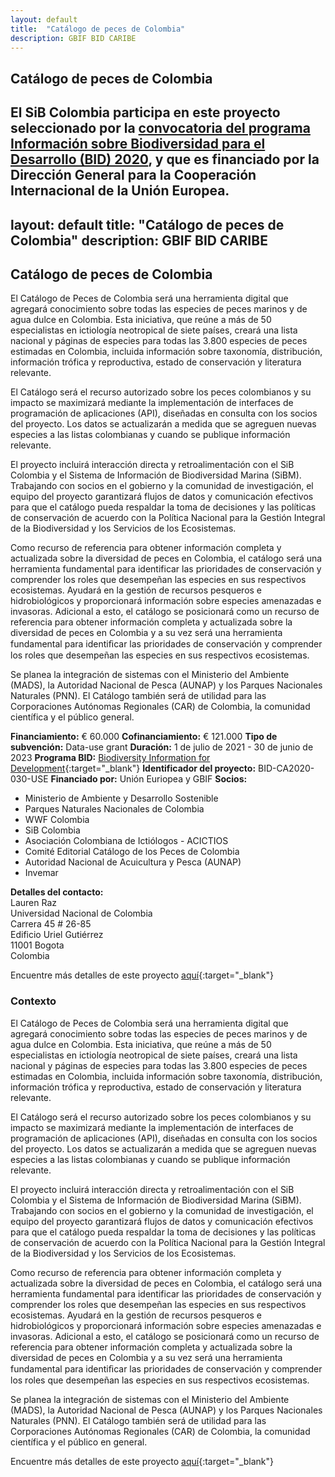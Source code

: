 ```yaml
---
layout: default
title:  "Catálogo de peces de Colombia"
description: GBIF BID CARIBE
---
```


## Catálogo de peces de Colombia

El SiB Colombia participa en este proyecto seleccionado por la [convocatoria del programa Información sobre Biodiversidad para el Desarrollo (BID) 2020](https://biodiversidad.co/post/2020/convocatoria-bid-caribe-2020/), y que es financiado por la Dirección General para la Cooperación Internacional de la Unión Europea.
---
layout: default
title:  "Catálogo de peces de Colombia"
description: GBIF BID CARIBE
---

## Catálogo de peces de Colombia


El Catálogo de Peces de Colombia será una herramienta digital que agregará conocimiento sobre todas las especies de peces marinos y de agua dulce en Colombia. Esta iniciativa, que reúne a más de 50 especialistas en ictiología neotropical de siete países, creará una lista nacional y páginas de especies para todas las 3.800 especies de peces estimadas en Colombia, incluida información sobre taxonomía, distribución, información trófica y reproductiva, estado de conservación y literatura relevante.

El Catálogo será el recurso autorizado sobre los peces colombianos y su impacto se maximizará mediante la implementación de interfaces de programación de aplicaciones (API), diseñadas en consulta con los socios del proyecto. Los datos se actualizarán a medida que se agreguen nuevas especies a las listas colombianas y cuando se publique información relevante.

El proyecto incluirá interacción directa y retroalimentación con el SiB Colombia y el Sistema de Información de Biodiversidad Marina (SiBM). Trabajando con socios en el gobierno y la comunidad de investigación, el equipo del proyecto garantizará flujos de datos y comunicación efectivos para que el catálogo pueda respaldar la toma de decisiones y las políticas de conservación de acuerdo con la Política Nacional para la Gestión Integral de la Biodiversidad y los Servicios de los Ecosistemas.

Como recurso de referencia para obtener información completa y actualizada sobre la diversidad de peces en Colombia, el catálogo será una herramienta fundamental para identificar las prioridades de conservación y comprender los roles que desempeñan las especies en sus respectivos ecosistemas. Ayudará en la gestión de recursos pesqueros e hidrobiológicos y proporcionará información sobre especies amenazadas e invasoras. Adicional a esto, el catálogo se posicionará como un recurso de referencia para obtener información completa y actualizada sobre la diversidad de peces en Colombia y a su vez será una herramienta fundamental para identiﬁcar las prioridades de conservación y comprender los roles que desempeñan las especies en sus respectivos ecosistemas.

Se planea la integración de sistemas con el Ministerio del Ambiente (MADS), la Autoridad Nacional de Pesca (AUNAP) y los Parques Nacionales Naturales (PNN). El Catálogo también será de utilidad para las Corporaciones Autónomas Regionales (CAR) de Colombia, la comunidad científica y el público general.

**Financiamiento:** € 60.000
**Cofinanciamiento:** € 121.000
**Tipo de subvención:** Data-use grant
**Duración:** 1 de julio de 2021 - 30 de junio de 2023
**Programa BID:** [Biodiversity Information for Development](https://www.gbif.org/es/programme/82243){:target="_blank"}
**Identificador del proyecto:** BID-CA2020-030-USE
**Financiado por:** Unión Euriopea y GBIF
**Socios:**
- Ministerio de Ambiente y Desarrollo Sostenible  
- Parques Naturales Nacionales de Colombia  
- WWF Colombia  
- SiB Colombia  
- Asociación Colombiana de Ictiólogos - ACICTIOS  
- Comité Editorial Catálogo de los Peces de Colombia  
- Autoridad Nacional de Acuicultura y Pesca (AUNAP)  
- Invemar 

**Detalles del contacto:**  
Lauren Raz  
Universidad Nacional de Colombia  
Carrera 45 # 26-85  
Edificio Uriel Gutiérrez  
11001 Bogota  
Colombia

Encuentre más detalles de este proyecto [aquí](https://www.gbif.org/project/BID-CA2020-030-USE/catalog-of-the-ﬁshes-of-colombia){:target="_blank"}
### Contexto

El Catálogo de Peces de Colombia será una herramienta digital que agregará conocimiento sobre todas las especies de peces marinos y de agua dulce en Colombia. Esta iniciativa, que reúne a más de 50 especialistas en ictiología neotropical de siete países, creará una lista nacional y páginas de especies para todas las 3.800 especies de peces estimadas en Colombia, incluida información sobre taxonomía, distribución, información trófica y reproductiva, estado de conservación y literatura relevante.

El Catálogo será el recurso autorizado sobre los peces colombianos y su impacto se maximizará mediante la implementación de interfaces de programación de aplicaciones (API), diseñadas en consulta con los socios del proyecto. Los datos se actualizarán a medida que se agreguen nuevas especies a las listas colombianas y cuando se publique información relevante.

El proyecto incluirá interacción directa y retroalimentación con el SiB Colombia y el Sistema de Información de Biodiversidad Marina (SiBM). Trabajando con socios en el gobierno y la comunidad de investigación, el equipo del proyecto garantizará flujos de datos y comunicación efectivos para que el catálogo pueda respaldar la toma de decisiones y las políticas de conservación de acuerdo con la Política Nacional para la Gestión Integral de la Biodiversidad y los Servicios de los Ecosistemas.

Como recurso de referencia para obtener información completa y actualizada sobre la diversidad de peces en Colombia, el catálogo será una herramienta fundamental para identificar las prioridades de conservación y comprender los roles que desempeñan las especies en sus respectivos ecosistemas. Ayudará en la gestión de recursos pesqueros e hidrobiológicos y proporcionará información sobre especies amenazadas e invasoras. Adicional a esto, el catálogo se posicionará como un recurso de referencia para obtener información completa y actualizada sobre la diversidad de peces en Colombia y a su vez será una herramienta fundamental para identiﬁcar las prioridades de conservación y comprender los roles que desempeñan las especies en sus respectivos ecosistemas.

Se planea la integración de sistemas con el Ministerio del Ambiente (MADS), la Autoridad Nacional de Pesca (AUNAP) y los Parques Nacionales Naturales (PNN). El Catálogo también será de utilidad para las Corporaciones Autónomas Regionales (CAR) de Colombia, la comunidad científica y el público en general.

Encuentre más detalles de este proyecto [aquí](https://www.gbif.org/project/BID-CA2020-030-USE/catalog-of-the-ﬁshes-of-colombia){:target="_blank"}
